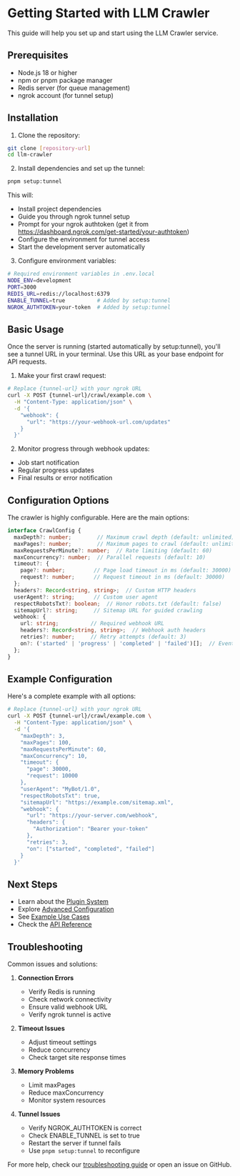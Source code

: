 # Getting Started with LLM Crawler

This guide will help you set up and start using the LLM Crawler service.

## Prerequisites

- Node.js 18 or higher
- npm or pnpm package manager
- Redis server (for queue management)
- ngrok account (for tunnel setup)

## Installation

1. Clone the repository:

```bash
git clone [repository-url]
cd llm-crawler
```

2. Install dependencies and set up the tunnel:

```bash
pnpm setup:tunnel
```

This will:

- Install project dependencies
- Guide you through ngrok tunnel setup
- Prompt for your ngrok authtoken (get it from <https://dashboard.ngrok.com/get-started/your-authtoken>)
- Configure the environment for tunnel access
- Start the development server automatically

3. Configure environment variables:

```bash
# Required environment variables in .env.local
NODE_ENV=development
PORT=3000
REDIS_URL=redis://localhost:6379
ENABLE_TUNNEL=true          # Added by setup:tunnel
NGROK_AUTHTOKEN=your-token  # Added by setup:tunnel
```

## Basic Usage

Once the server is running (started automatically by setup:tunnel), you'll see a tunnel URL in your terminal. Use this URL as your base endpoint for API requests.

1. Make your first crawl request:

```bash
# Replace {tunnel-url} with your ngrok URL
curl -X POST {tunnel-url}/crawl/example.com \
  -H "Content-Type: application/json" \
  -d '{
    "webhook": {
      "url": "https://your-webhook-url.com/updates"
    }
  }'
```

2. Monitor progress through webhook updates:

- Job start notification
- Regular progress updates
- Final results or error notification

## Configuration Options

The crawler is highly configurable. Here are the main options:

```typescript
interface CrawlConfig {
  maxDepth?: number;        // Maximum crawl depth (default: unlimited)
  maxPages?: number;        // Maximum pages to crawl (default: unlimited)
  maxRequestsPerMinute?: number;  // Rate limiting (default: 60)
  maxConcurrency?: number;  // Parallel requests (default: 10)
  timeout?: {
    page?: number;         // Page load timeout in ms (default: 30000)
    request?: number;      // Request timeout in ms (default: 30000)
  };
  headers?: Record<string, string>;  // Custom HTTP headers
  userAgent?: string;      // Custom user agent
  respectRobotsTxt?: boolean;  // Honor robots.txt (default: false)
  sitemapUrl?: string;     // Sitemap URL for guided crawling
  webhook: {
    url: string;          // Required webhook URL
    headers?: Record<string, string>;  // Webhook auth headers
    retries?: number;     // Retry attempts (default: 3)
    on?: ('started' | 'progress' | 'completed' | 'failed')[];  // Event filters
  };
}
```

## Example Configuration

Here's a complete example with all options:

```bash
# Replace {tunnel-url} with your ngrok URL
curl -X POST {tunnel-url}/crawl/example.com \
  -H "Content-Type: application/json" \
  -d '{
    "maxDepth": 3,
    "maxPages": 100,
    "maxRequestsPerMinute": 60,
    "maxConcurrency": 10,
    "timeout": {
      "page": 30000,
      "request": 10000
    },
    "userAgent": "MyBot/1.0",
    "respectRobotsTxt": true,
    "sitemapUrl": "https://example.com/sitemap.xml",
    "webhook": {
      "url": "https://your-server.com/webhook",
      "headers": {
        "Authorization": "Bearer your-token"
      },
      "retries": 3,
      "on": ["started", "completed", "failed"]
    }
  }'
```

## Next Steps

- Learn about the [Plugin System](../plugins/README.md)
- Explore [Advanced Configuration](configuration.md)
- See [Example Use Cases](../examples/README.md)
- Check the [API Reference](../api/README.md)

## Troubleshooting

Common issues and solutions:

1. **Connection Errors**
   - Verify Redis is running
   - Check network connectivity
   - Ensure valid webhook URL
   - Verify ngrok tunnel is active

2. **Timeout Issues**
   - Adjust timeout settings
   - Reduce concurrency
   - Check target site response times

3. **Memory Problems**
   - Limit maxPages
   - Reduce maxConcurrency
   - Monitor system resources

4. **Tunnel Issues**
   - Verify NGROK_AUTHTOKEN is correct
   - Check ENABLE_TUNNEL is set to true
   - Restart the server if tunnel fails
   - Use `pnpm setup:tunnel` to reconfigure

For more help, check our [troubleshooting guide](troubleshooting.md) or open an issue on GitHub.
